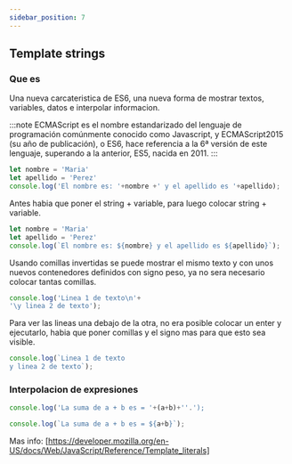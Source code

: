 ```yaml
---
sidebar_position: 7
---
```


## Template strings

### Que es
Una nueva carcateristica de ES6, una nueva forma de mostrar textos, variables, datos e interpolar informacion. 

:::note
ECMAScript es el nombre estandarizado del lenguaje de programación comúnmente conocido como Javascript, y ECMAScript2015 (su año de publicación), o ES6, hace referencia a la 6ª versión de este lenguaje, superando a la anterior, ES5, nacida en 2011.
:::

```jsx title="Antes"
let nombre = 'Maria'
let apellido = 'Perez'
console.log('El nombre es: '+nombre +' y el apellido es '+apellido);
```
Antes habia que poner el string + variable, para luego colocar string + variable. 

```jsx title="Ahora"
let nombre = 'Maria'
let apellido = 'Perez'
console.log(`El nombre es: ${nombre} y el apellido es ${apellido}`);
```
Usando comillas invertidas se puede mostrar el mismo texto y con unos nuevos contenedores definidos con signo peso, ya no sera necesario colocar tantas comillas. 

```jsx title="Doble linea de texto Antes"
console.log('Linea 1 de texto\n'+
'\y linea 2 de texto');
```
Para ver las lineas una debajo de la otra, no era posible colocar un enter y ejecutarlo, habia que poner comillas y el signo mas para que esto sea visible. 

```jsx title="Doble linea de texto Ahora"
console.log(`Linea 1 de texto
y linea 2 de texto`);
```

### Interpolacion de expresiones

```jsx title="Suma Antes"
console.log('La suma de a + b es = '+(a+b)+''.');
```

```jsx title="Suma ahora"
console.log(`La suma de a + b es = ${a+b}`);
```


Mas info: [https://developer.mozilla.org/en-US/docs/Web/JavaScript/Reference/Template_literals]



